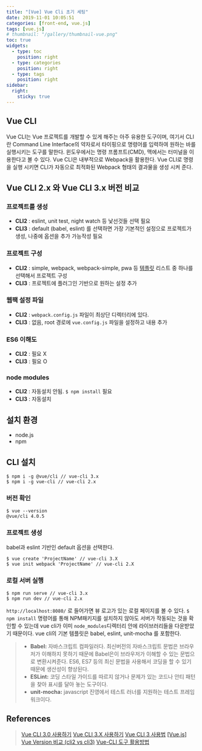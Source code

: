 ```yaml
---
title: "[Vue] Vue Cli 초기 세팅"
date: 2019-11-01 10:05:51
categories: [front-end, vue.js]
tags: [vue.js]
# thumbnail: "/gallery/thumbnail-vue.png"
toc: true
widgets:
  - type: toc
    position: right
  - type: categories
    position: right
  - type: tags
    position: right
sidebar:
  right:
    sticky: true
---
```


## Vue CLI
Vue CLI는 Vue 프로젝트를 개발할 수 있게 해주는 아주 유용한 도구이며, 여기서 CLI란 Command Line Interface의 약자로서 타이핑으로 명령어를 입력하여 원하는 바를 실행시키는 도구를 말한다. 윈도우에서는 명령 프롬프트(CMD), 맥에서는 터미널을 이용한다고 볼 수 있다. Vue CLI은 내부적으로 Webpack을 활용한다. Vue CLI로 명령을 실행 시키면 CLI가 자동으로 최적화된 Webpack 형태의 결과물을 생성 시켜 준다.

<!-- more -->

## Vue CLI 2.x 와 Vue CLI 3.x 버전 비교

### 프로젝트를 생성

* **CLI2** : eslint, unit test, night watch 등 낯선것들 선택 필요
* **CLI3** : default (babel, eslint) 를 선택하면 가장 기본적인 설정으로 프로젝트가 생성, 나중에 옵션을 추가 가능작성 필요 

### 프로젝트 구성

* **CLI2** : simple, webpack, webpack-simple, pwa 등 [템플릿](https://github.com/vuejs-templates/webpack-simple/tree/master/template) 리스트 중 하나를 선택해서 프로젝트 구성
* **CLI3** : 프로젝트에 플러그인 기반으로 원하는 설정 추가

### 웹팩 설정 파일

* **CLI2** : `webpack.config.js` 파일이 최상단 디렉터리에 있다.
* **CLI3** : 없음, root 경로에 `vue.config.js` 파일을 설정하고 내용 추가

### ES6 이해도

* **CLI2** : 필요 X
* **CLI3** : 필요 O

### node modules

* **CLI2** : 자동설치 안됨. `$ npm install` 필요
* **CLI3** : 자동설치

## 설치 환경
* node.js
* npm

## CLI 설치
```
$ npm i -g @vue/cli // vue-cli 3.x
$ npm i -g vue-cli // vue-cli 2.x
```

### 버전 확인
```
$ vue --version
@vue/cli 4.0.5
```

### 프로젝트 생성
babel과 eslint 기반인 default 옵션을 선택한다.
```
$ vue create 'ProjectName' // vue-cli 3.X
$ vue init webpack 'ProjectName' // vue-cli 2.X
```

### 로컬 서버 실행
```
$ npm run serve // vue-cli 3.x
$ npm run dev // vue-cli 2.x
```

`http://localhost:8080/` 로 들어가면 뷰 로고가 있는 로컬 페이지를 볼 수 있다. 
`$ npm install` 명령어를 통해 NPM패키지를 설치하지 않아도 서버가 작동되는 것을 확인할 수 있는데 vue cli가 이미 `node_modules`디렉터리 안에 라이브러리들을 다운받았기 때문이다. vue cli의 기본 템플릿은 babel, eslint, unit-mocha 를 포함한다.

> * **Babel:** 자바스크립트 컴파일러다. 최신버전의 자바스크립트 문법은 브라우저가 이해하지 못하기 때문에 Babel은이 브라우저가 이해할 수 있는 문법으로 변환시켜준다. ES6, ES7 등의 최신 문법을 사용해서 코딩을 할 수 있기 때문에 생산성이 향상된다.  
> * **ESLint:** 코딩 스타일 가이드를 따르지 않거나 문제가 있는 코드나 안티 패턴을 찾아 표시를 달아 놓는 도구이다.  
> * **unit-mocha:** javascript 진영에서 테스트 러너를 지원하는 테스트 프레임워크이다.

## References
> [Vue CLI 3.0 사용하기](https://vuejs.kr/vue/vue-cli/2018/01/27/vue-cli-3)
> [Vue CLI 3.X 사용하기](https://velog.io/@skyepodium/Vue-CLI-3.X-사용하기)
> [Vue CLI 3 사용법](https://www.daleseo.com/vue-cli3)
> [[Vue.js] Vue Version 비교 (cli2 vs cli3)](https://soraji.github.io/front/2019/11/04/VueVersion)
> [Vue-CLI 도구 활용방법](https://ux.stories.pe.kr/136)
